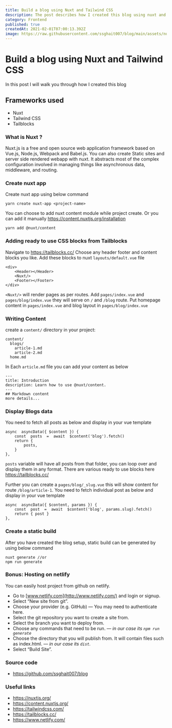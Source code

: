 ```yaml
---
title: Build a blog using Nuxt and Tailwind CSS
description: The post describes how I created this blog using nuxt and tailwind css.
category: Frontend
published: true
createdAt: 2021-02-01T07:00:13.392Z
image: https://raw.githubusercontent.com/ssghait007/blog/main/assets/nuxt.jpeg
---
```


# Build a blog using Nuxt and Tailwind CSS

In this post I will walk you through how I created this blog

## Frameworks used

- Nuxt
- Tailwind CSS
- Tailblocks

### What is Nuxt ?

Nuxt.js is a free and open source web application framework based on Vue.js, Node.js, Webpack and Babel.js.
You can also create Static sites and server side rendered webapp with nuxt.
It abstracts most of the complex configuration involved in managing things like asynchronous data, middleware, and routing.

### Create nuxt app

Create nuxt app using below command

```bash{1,3-5}
yarn create nuxt-app <project-name>
```

You can choose to add nuxt content module while project create.
Or you can add it manually https://content.nuxtjs.org/installation

```bash{1,3-5}
yarn add @nuxt/content
```

### Adding ready to use CSS blocks from Tailblocks

Navigate to https://tailblocks.cc/
Choose any header footer and content blocks you like.
Add these blocks to nuxt `layouts/default.vue` file

    <div>
        <Header></Header>
        <Nuxt/>
        <Footer></Footer>
    </div>

`<Nuxt/>` will render pages as per routes.
Add `pages/index.vue` and `pages/blog/index.vue` they will serve on `/` and `/blog` route.
Put homepage content in `pages/index.vue` and blog layout in `pages/blog/index.vue`

### Writing Content

create a `content/` directory in your project:

```
content/
  blogs/
    article-1.md
    article-2.md
  home.md
```

In Each `article.md` file you can add your content as below

```
---
title: Introduction
description: Learn how to use @nuxt/content.
---
## Markdown content
more details...
```

### Display Blogs data

You need to fetch all posts as below and display in your vue template

```js{1,3-5}
async  asyncData({ $content }) {
	const  posts  =  await  $content('blog').fetch()
	return {
		posts,
	}
},
```

`posts` variable will have all posts from that folder, you can loop over and display them in any format. There are various ready to use blocks here https://tailblocks.cc/

Further you can create a `pages/blog/_slug.vue` this will show content for route `/blog/article-1`.
You need to fetch individual post as below and display in your vue template

```js{1,3-5}
async  asyncData({ $content, params }) {
	const  post  =  await  $content('blog', params.slug).fetch()
	return { post }
},
```

### Create a static build

After you have created the blog setup, static build can be generated by using below command

```bash{1,3-5}
nuxt generate //or
npm run generate
```

### Bonus: Hosting on netlify

You can easily host project from github on netlify.

- Go to [www.netlify.com](http://www.netlify.com/) and login or signup.
- Select “New site from git”.
- Choose your provider (e.g. GitHub) — You may need to authenticate here.
- Select the git repository you want to create a site from.
- Select the branch you want to deploy from.
- Choose any commands that need to be run. — _in our case its `npm run generate`_
- Choose the directory that you will publish from. It will contain files such as index.html. — _in our case its `dist`._
- Select “Build Site”.

### Source code

- https://github.com/ssghait007/blog

### Useful links

- https://nuxtjs.org/
- https://content.nuxtjs.org/
- https://tailwindcss.com/
- https://tailblocks.cc/
- https://www.netlify.com/
